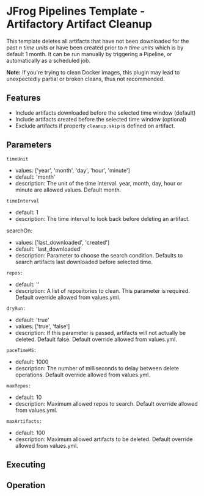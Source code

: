 JFrog Pipelines Template - Artifactory Artifact Cleanup
=======================================================

This template deletes all artifacts that have not been downloaded for the past *n time units* or have been created prior to *n time units* which is by default 1 month. It can be run manually by triggering a Pipeline, or automatically as a scheduled job.

**Note:**
If you're trying to clean Docker images, this plugin may lead to unexpectedly partial or broken cleans, thus not recommended.


Features
--------
- Include artifacts downloaded before the selected time window (default)
- Include artifacts created before the selected time window (optional)
- Exclude artifacts if property `cleanup.skip` is defined on artifact.

Parameters
----------

`timeUnit`
- values: ['year', 'month', 'day', 'hour', 'minute']
- default: 'month'
- description: The unit of the time interval. year, month, day, hour or minute are allowed values. Default month.

`timeInterval`
- default: 1
- description: The time interval to look back before deleting an artifact.

searchOn:
- values: ['last_downloaded', 'created']
- default: 'last_downloaded'
- description: Parameter to choose the search condition. Defaults to search artifacts last downloaded before selected time.

`repos:`
- default: ''
- description: A list of repositories to clean. This parameter is required. Default override allowed from values.yml.

`dryRun:`
- default: 'true'
- values: ['true', 'false']
- description: If this parameter is passed, artifacts will not actually be deleted. Default false. Default override allowed from values.yml.

`paceTimeMS:`
- default: 1000
- description: The number of milliseconds to delay between delete operations. Default override allowed from values.yml.

`maxRepos:`
- default: 10
- description: Maximum allowed repos to search. Default override allowed from values.yml.

`maxArtifacts:`
- default: 100
- description: Maximum allowed artifacts to be deleted. Default override allowed from values.yml.


Executing
---------


Operation
---------
 